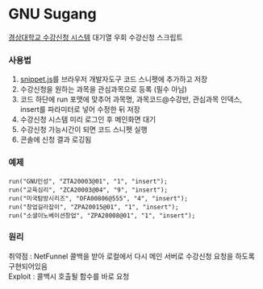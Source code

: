 # GNU Sugang

[경상대학교 수강신청 시스템](https://sugang.gnu.ac.kr/sugang/) 대기열 우회 수강신청 스크립트

### 사용법
1. [snippet.js](snippet.js)를 브라우저 개발자도구 코드 스니펫에 추가하고 저장  
2. 수강신청을 원하는 과목을 관심과목으로 등록 (필수 아님)  
3. 코드 하단에 run 포맷에 맞추어 과목명, 과목코드@수강반, 관심과목 인덱스, insert를 파라미터로 넣어 수정한 뒤 저장  
4. 수강신청 시스템 미리 로그인 후 메인화면 대기  
5. 수강신청 가능시간이 되면 코드 스니펫 실행  
6. 콘솔에 신청 결과 로깅됨  

### 예제
```
run("GNU인성", "ZTA20003@01", "1", "insert");
run("교육심리", "ZCA20003@04", "9", "insert");
run("미국탐방시리즈", "OFA00806@555", "4", "insert");
run("창업길라잡이", "ZPA20015@01", "1", "insert");
run("소셜이노베이션창업", "ZPA20008@01", "1", "insert");
```

### 원리
취약점 : NetFunnel 콜백을 받아 로컬에서 다시 메인 서버로 수강신청 요청을 하도록 구현되어있음  
Exploit : 콜백시 호출될 함수를 바로 요청
